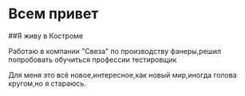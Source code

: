 # Всем привет
##Я живу в Костроме

Работаю в компании "Свеза" по производству фанеры,решил попробовать обучиться профессии тестировщик

Для меня это всё новое,интересное,как новый мир,иногда голова кругом,но я стараюсь.
